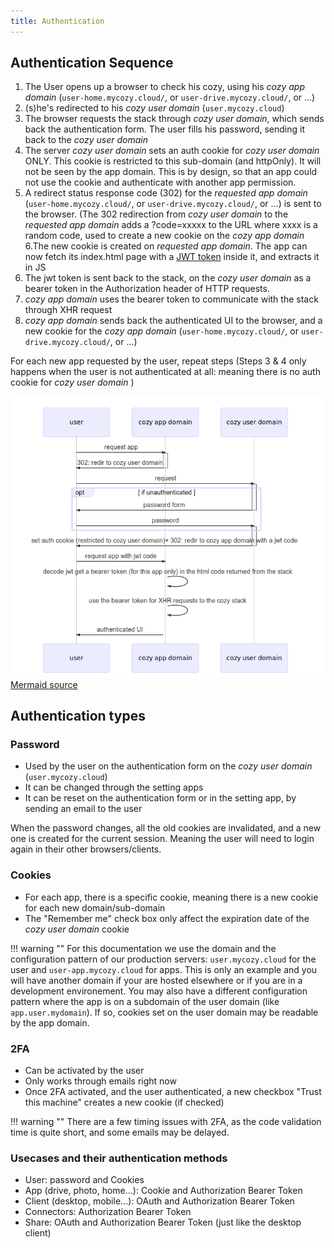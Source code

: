 ```yaml
---
title: Authentication
---
```


## Authentication Sequence

1. The User opens up a browser to check his cozy, using his *cozy app domain* (`user-home.mycozy.cloud/`, or `user-drive.mycozy.cloud/`, or ...)
2. (s)he's redirected to his *cozy user domain* (`user.mycozy.cloud`)
3. The browser requests the stack through *cozy user domain*, which sends back the authentication form. The user fills his password, sending it back to the  *cozy user domain*
4. The server *cozy user domain* sets an auth cookie for *cozy user domain* ONLY. This cookie is restricted to this sub-domain (and httpOnly). It will not be seen by the app domain. This is by design, so that an app could not use the cookie and authenticate with another app permission.
5. A redirect status response code (302) for the *requested app domain* (`user-home.mycozy.cloud/`, or `user-drive.mycozy.cloud/`, or ...) is sent to the browser. (The 302 redirection from *cozy user domain* to the *requested app domain* adds a ?code=xxxxx to the URL where xxxx is a random code, used to create a new cookie on the *cozy app domain*
6.The new cookie is created on *requested app domain*. The app can now fetch its index.html page with a [JWT token](https://jwt.io/) inside it, and extracts it in JS
7. The jwt token is sent back to the stack, on the *cozy user domain* as a bearer token in the Authorization header of HTTP requests.
8. *cozy app domain* uses the bearer token to communicate with the stack through XHR request
9. *cozy app domain* sends back the authenticated UI to the browser, and a new cookie for the *cozy app domain* (`user-home.mycozy.cloud/`, or `user-drive.mycozy.cloud/`, or ...)

For each new app requested by the user, repeat steps
(Steps 3 & 4 only happens when the user is not authenticated at all: meaning there is no auth cookie for *cozy user domain* )

![Architecture](../img/dev/auth.png)
[Mermaid source](../img/dev/auth_source.mmdc)


## Authentication types

### Password

- Used by the user on the authentication form on the *cozy user domain* (`user.mycozy.cloud`)
- It can be changed through the setting apps
- It can be reset on the authentication form or in the setting app, by sending an email to the user

When the password changes, all the old cookies are invalidated, and a new one is created for the current session. Meaning the user will need to login again in their other browsers/clients.

### Cookies

- For each app, there is a specific cookie, meaning there is a new cookie for each new domain/sub-domain
- The "Remember me" check box only affect the expiration date of the *cozy user domain* cookie

 !!! warning ""
For this documentation we use the domain and the configuration pattern of our production servers: `user.mycozy.cloud` for the user and `user-app.mycozy.cloud` for apps. This is only an example and you will have another domain if your are hosted elsewhere or if you are in a development environement. You may also have a different configuration pattern where the app is on a subdomain of the user domain (like `app.user.mydomain`). If so, cookies set on the user domain may be readable by the app domain.

### 2FA

- Can be activated by the user
- Only works through emails right now
- Once 2FA activated, and the user authenticated, a new checkbox "Trust this machine" creates a new cookie (if checked)

 !!! warning ""
     There are a few timing issues with 2FA, as the code validation time is quite short, and some emails may be delayed.

### Usecases and their authentication methods

- User: password and Cookies
- App (drive, photo, home...): Cookie and Authorization Bearer Token
- Client (desktop, mobile...): OAuth and Authorization Bearer Token
- Connectors: Authorization Bearer Token
- Share: OAuth and Authorization Bearer Token (just like the desktop client)
